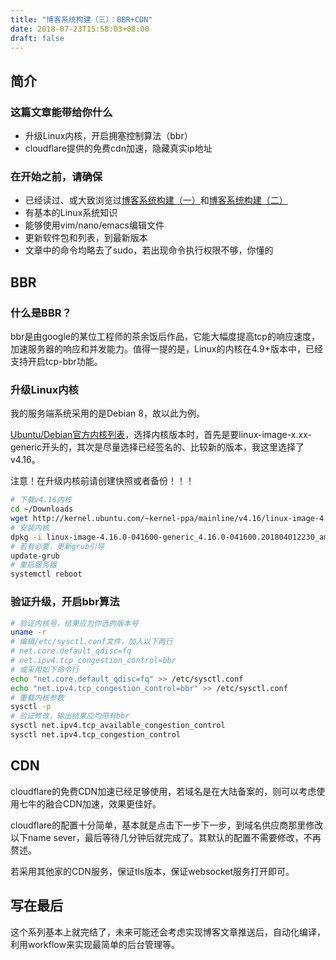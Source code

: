 ```yaml
---
title: "博客系统构建（三）：BBR+CDN"
date: 2018-07-23T15:58:03+08:00
draft: false
---
```


## 简介

### 这篇文章能带给你什么

* 升级Linux内核，开启拥塞控制算法（bbr）
* cloudflare提供的免费cdn加速，隐藏真实ip地址

### 在开始之前，请确保

* 已经读过、或大致浏览过[博客系统构建（一）](/post/ladder/build-blog/)和[博客系统构建（二）](/post/ladder/v2ray-agent/)
* 有基本的Linux系统知识
* 能够使用vim/nano/emacs编辑文件
* 更新软件包和列表，到最新版本
* 文章中的命令均略去了sudo，若出现命令执行权限不够，你懂的

## BBR

### 什么是BBR？

bbr是由google的某位工程师的茶余饭后作品，它能大幅度提高tcp的响应速度，加速服务器的响应和并发能力。值得一提的是，Linux的内核在4.9+版本中，已经支持开启tcp-bbr功能。

### 升级Linux内核

我的服务端系统采用的是Debian 8，故以此为例。

[Ubuntu/Debian官方内核列表](http://kernel.ubuntu.com/~kernel-ppa/mainline/)，选择内核版本时，首先是要linux-image-x.xx-generic开头的，其次是尽量选择已经签名的、比较新的版本，我这里选择了v4.16。

注意！在升级内核前请创建快照或者备份！！！

``` bash
# 下载v4.16内核
cd ~/Downloads
wget http://kernel.ubuntu.com/~kernel-ppa/mainline/v4.16/linux-image-4.16.0-041600-generic_4.16.0-041600.201804012230_amd64.deb
# 安装内核
dpkg -i linux-image-4.16.0-041600-generic_4.16.0-041600.201804012230_amd64.deb
# 若有必要，更新grub引导
update-grub
# 重启服务器
systemctl reboot
```

### 验证升级，开启bbr算法

``` bash
# 验证内核号，结果应为你选的版本号
uname -r
# 编辑/etc/sysctl.conf文件，加入以下两行
# net.core.default_qdisc=fq
# net.ipv4.tcp_congestion_control=bbr
# 或采用如下命令行
echo "net.core.default_qdisc=fq" >> /etc/sysctl.conf
echo "net.ipv4.tcp_congestion_control=bbr" >> /etc/sysctl.conf
# 重载内核参数
sysctl -p
# 验证修改，输出结果应均带有bbr
sysctl net.ipv4.tcp_available_congestion_control
sysctl net.ipv4.tcp_congestion_control
```

## CDN

cloudflare的免费CDN加速已经足够使用，若域名是在大陆备案的，则可以考虑使用七牛的融合CDN加速，效果更佳好。

cloudflare的配置十分简单，基本就是点击下一步下一步，到域名供应商那里修改以下name sever，最后等待几分钟后就完成了。其默认的配置不需要修改，不再赘述。

若采用其他家的CDN服务，保证tls版本，保证websocket服务打开即可。

## 写在最后

这个系列基本上就完结了，未来可能还会考虑实现博客文章推送后，自动化编译，利用workflow来实现最简单的后台管理等。